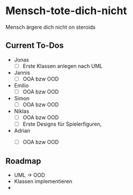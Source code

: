 # Mensch-tote-dich-nicht
Mensch ärgere dich nicht on steroids


## Current To-Dos
- Jonas
  - [ ] Erste Klassen anlegen nach UML
- Jannis
  - [ ] OOA bzw OOD
- Emilio
  - [ ] OOA bzw OOD
- Simon
  - [ ] OOA bzw OOD
- Niklas
  - [ ] OOA bzw OOD 
  - [ ] Erste Designs für Spielerfiguren, 
- Adrian
  - [ ] OOA bzw OOD
        

## Roadmap
- UML -> OOD
- Klassen implementieren
- 

        
      

  
